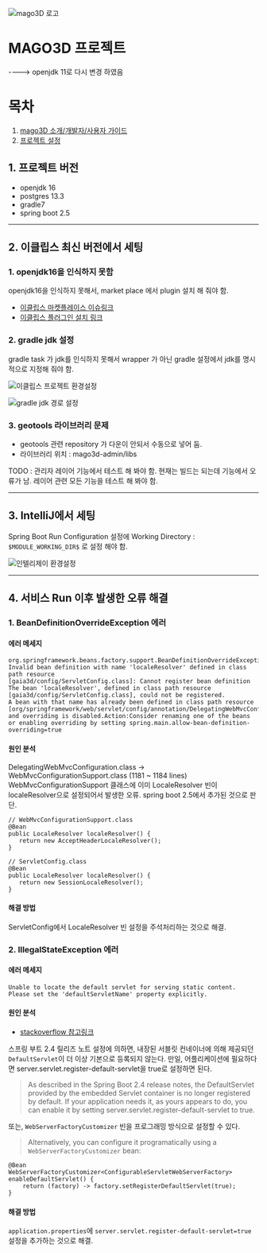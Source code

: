 ![mago3D 로고](./mago3d-documentations/images/mago3D_Logo_v25.png)

# MAGO3D 프로젝트
----> openjdk 11로 다시 변경 하였음

# 목차 
1. [mago3D 소개/개발자/사용자 가이드](./mago3d-documentations/README.md)
2. [프로젝트 설정](#1-프로젝트-버전)


## 1. 프로젝트 버전
* openjdk 16
* postgres 13.3
* gradle7
* spring boot 2.5

***

## 2. 이클립스 최신 버전에서 세팅
### 1. openjdk16을 인식하지 못함
openjdk16을 인식하지 못해서, market place 에서 plugin 설치 해 줘야 함.

* [이클립스 마켓플레이스 이슈링크](https://marketplace.eclipse.org/content/java-16-support-eclipse-2021-03-419)
* [이클립스 플러그인 설치 링크](https://download.eclipse.org/eclipse/updates/4.19-P-builds/)

### 2. gradle jdk 설정
gradle task 가 jdk를 인식하지 못해서 wrapper 가 아닌 gradle 설정에서 jdk를 명시적으로 지정해 줘야 함.

![이클립스 프로젝트 환경설정](./doc/setting-images/1.png)

![gradle jdk 경로 설정](./doc/setting-images/2.png)

### 3. geotools 라이브러리 문제
* geotools 관련 repository 가 다운이 안되서 수동으로 넣어 둠.
* 라이브러리 위치 : mago3d-admin/libs

TODO : 관리자 레이어 기능에서 테스트 해 봐야 함. 현재는 빌드는 되는데 기능에서 오류가 남. 레이어 관련 모든 기능을 테스트 해 봐야 함.

***

## 3. IntelliJ에서 세팅

Spring Boot Run Configuration 설정에 Working Directory : `$MODULE_WORKING_DIR$` 로 설정 해야 함.

![인텔리제이 환경설정](./doc/setting-images/3.png)

***

## 4. 서비스 Run 이후 발생한 오류 해결

### 1. BeanDefinitionOverrideException 에러

#### 에러 메세지
```
org.springframework.beans.factory.support.BeanDefinitionOverrideException: Invalid bean definition with name 'localeResolver' defined in class path resource 
[gaia3d/config/ServletConfig.class]: Cannot register bean definition
The bean 'localeResolver', defined in class path resource [gaia3d/config/ServletConfig.class], could not be registered. 
A bean with that name has already been defined in class path resource [org/springframework/web/servlet/config/annotation/DelegatingWebMvcConfiguration.class] 
and overriding is disabled.Action:Consider renaming one of the beans or enabling overriding by setting spring.main.allow-bean-definition-overriding=true
```

#### 원인 분석
DelegatingWebMvcConfiguration.class -> WebMvcConfigurationSupport.class (1181 ~ 1184 lines)
WebMvcConfigurationSupport 클래스에 이미 LocaleResolver 빈이 localeResolver으로 설정되어서 발생한 오류.
spring boot 2.5에서 추가된 것으로 판단.

```
// WebMvcConfigurationSupport.class
@Bean
public LocaleResolver localeResolver() {
   return new AcceptHeaderLocaleResolver();
}
```
```
// ServletConfig.class
@Bean
public LocaleResolver localeResolver() {
   return new SessionLocaleResolver();
}
```
#### 해결 방법
ServletConfig에서 LocaleResolver 빈 설정을 주석처리하는 것으로 해결.

### 2. IllegalStateException 에러

#### 에러 메세지
```
Unable to locate the default servlet for serving static content. 
Please set the 'defaultServletName' property explicitly.
```
#### 원인 분석
* [stackoverflow 참고링크](https://stackoverflow.com/questions/64822250/illegalstateexception-after-upgrading-web-app-to-spring-boot-2-4)

스프링 부트 2.4 릴리즈 노트 설정에 의하면, 내장된 서블릿 컨네이너에 의해 제공되던 `DefaultServlet`이 더 이상 기본으로 등록되지 않는다.
만일, 어플리케이션에 필요하다면 server.servlet.register-default-servlet을 true로 설정하면 된다.

>As described in the Spring Boot 2.4 release notes, the DefaultServlet provided by the embedded Servlet container is no longer registered by default.
If your application needs it, as yours appears to do, you can enable it by setting server.servlet.register-default-servlet to true.

또는, `WebServerFactoryCustomizer` 빈을 프로그래밍 방식으로 설정할 수 있다.
>Alternatively, you can configure it programatically using a `WebServerFactoryCustomizer` bean:

```
@Bean
WebServerFactoryCustomizer<ConfigurableServletWebServerFactory> enableDefaultServlet() {
    return (factory) -> factory.setRegisterDefaultServlet(true);
}
```
#### 해결 방법
`application.properties`에 `server.servlet.register-default-servlet=true` 설정을 추가하는 것으로 해결.
